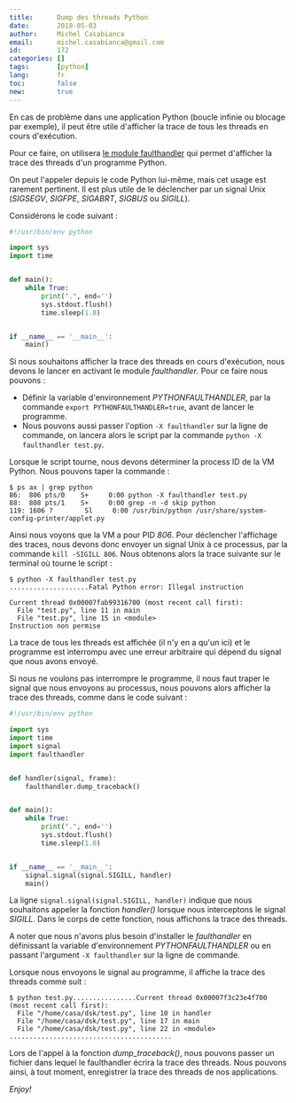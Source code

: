 ```yaml
---
title:      Dump des threads Python
date:       2018-05-03
author:     Michel Casabianca
email:      michel.casabianca@gmail.com
id:         172
categories: []
tags:       [python]
lang:       fr
toc:        false
new:        true
---
```


En cas de problème dans une application Python (boucle infinie ou blocage par exemple), il peut être utile d'afficher la trace de tous les threads en cours d'exécution.

<!--more-->

Pour ce faire, on utilisera [le module faulthandler](https://docs.python.org/3/library/faulthandler.html) qui permet d'afficher la trace des threads d'un programme Python.

On peut l'appeler depuis le code Python lui-même, mais cet usage est rarement pertinent. Il est plus utile de le déclencher par un signal Unix (*SIGSEGV*, *SIGFPE*, *SIGABRT*, *SIGBUS* ou *SIGILL*).

Considérons le code suivant :

```python
#!/usr/bin/env python

import sys
import time


def main():
    while True:
        print(".", end='')
        sys.stdout.flush()
        time.sleep(1.0)


if __name__ == '__main__':
    main()
```

Si nous souhaitons afficher la trace des threads en cours d'exécution, nous devons le lancer en activant le module *faulthandler*. Pour ce faire nous pouvons :

- Définir la variable d'environnement *PYTHONFAULTHANDLER*, par la commande `export PYTHONFAULTHANDLER=true`, avant de lancer le programme.
- Nous pouvons aussi passer l'option `-X faulthandler` sur la ligne de commande, on lancera alors le script par la commande `python -X faulthandler test.py`.

Lorsque le script tourne, nous devons déterminer la process ID de la VM Python. Nous pouvons taper la commande :

```
$ ps ax | grep python
86:  806 pts/0    S+     0:00 python -X faulthandler test.py
88:  808 pts/1    S+     0:00 grep -n -d skip python
119: 1606 ?        Sl     0:00 /usr/bin/python /usr/share/system-config-printer/applet.py
```

Ainsi nous voyons que la VM a pour PID *806*. Pour déclencher l'affichage des traces, nous devons donc envoyer un signal Unix à ce processus, par la commande `kill -SIGILL 806`. Nous obtenons alors la trace suivante sur le terminal où tourne le script :

```
$ python -X faulthandler test.py 
....................Fatal Python error: Illegal instruction

Current thread 0x00007fab99316700 (most recent call first):
  File "test.py", line 11 in main
  File "test.py", line 15 in <module>
Instruction non permise
```

La trace de tous les threads est affichée (il n'y en a qu'un ici) et le programme est interrompu avec une erreur arbitraire qui dépend du signal que nous avons envoyé.

Si nous ne voulons pas interrompre le programme, il nous faut traper le signal que nous envoyons au processus, nous pouvons alors afficher la trace des threads, comme dans le code suivant :

```python
#!/usr/bin/env python

import sys
import time
import signal
import faulthandler


def handler(signal, frame):
    faulthandler.dump_traceback()


def main():
    while True:
        print(".", end='')
        sys.stdout.flush()
        time.sleep(1.0)


if __name__ == '__main__':
    signal.signal(signal.SIGILL, handler)
    main()
```

La ligne `signal.signal(signal.SIGILL, handler)` indique que nous souhaitons appeler la fonction *handler()* lorsque nous interceptons le signal *SIGILL*. Dans le corps de cette fonction, nous affichons la trace des threads.

A noter que nous n'avons plus besoin d'installer le *faulthandler* en définissant la variable d'environnement *PYTHONFAULTHANDLER* ou en passant l'argument `-X faulthandler` sur la ligne de commande.

Lorsque nous envoyons le signal au programme, il affiche la trace des threads comme suit :

```
$ python test.py................Current thread 0x00007f3c23e4f700 (most recent call first):
  File "/home/casa/dsk/test.py", line 10 in handler
  File "/home/casa/dsk/test.py", line 17 in main
  File "/home/casa/dsk/test.py", line 22 in <module>
.........................................
```

Lors de l'appel à la fonction *dump_traceback()*, nous pouvons passer un fichier dans lequel le faulthandler écrira la trace des threads. Nous pouvons ainsi, à tout moment, enregistrer la trace des threads de nos applications.

*Enjoy!*
